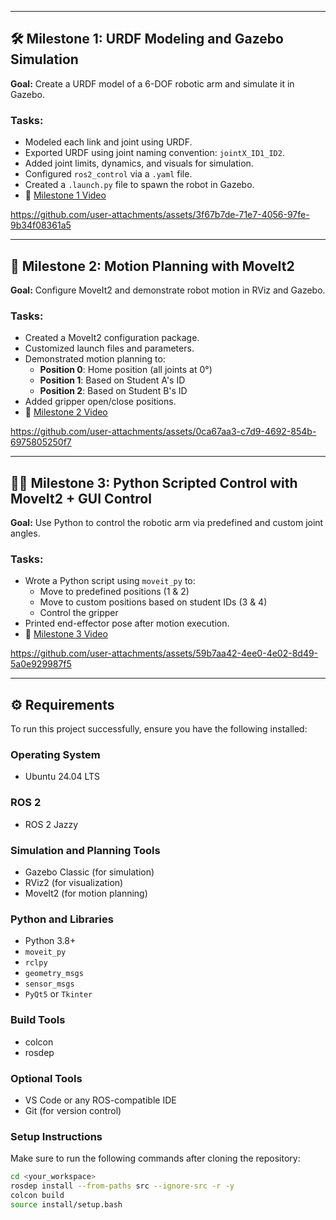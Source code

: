 
---

## 🛠️ Milestone 1: URDF Modeling and Gazebo Simulation

**Goal:** Create a URDF model of a 6-DOF robotic arm and simulate it in Gazebo.

### Tasks:
- Modeled each link and joint using URDF.
- Exported URDF using joint naming convention: `jointX_ID1_ID2`.
- Added joint limits, dynamics, and visuals for simulation.
- Configured `ros2_control` via a `.yaml` file.
- Created a `.launch.py` file to spawn the robot in Gazebo.
- 🎥 [Milestone 1 Video](#)
  
 https://github.com/user-attachments/assets/3f67b7de-71e7-4056-97fe-9b34f08361a5

---

## 🧠 Milestone 2: Motion Planning with MoveIt2

**Goal:** Configure MoveIt2 and demonstrate robot motion in RViz and Gazebo.

### Tasks:
- Created a MoveIt2 configuration package.
- Customized launch files and parameters.
- Demonstrated motion planning to:
  - **Position 0**: Home position (all joints at 0°)
  - **Position 1**: Based on Student A's ID
  - **Position 2**: Based on Student B's ID
- Added gripper open/close positions.
- 🎥 [Milestone 2 Video](#)
  
https://github.com/user-attachments/assets/0ca67aa3-c7d9-4692-854b-6975805250f7

---

## 🧑‍💻 Milestone 3: Python Scripted Control with MoveIt2 + GUI Control

**Goal:** Use Python to control the robotic arm via predefined and custom joint angles.

### Tasks:
- Wrote a Python script using `moveit_py` to:
  - Move to predefined positions (1 & 2)
  - Move to custom positions based on student IDs (3 & 4)
  - Control the gripper
- Printed end-effector pose after motion execution.
- 🎥 [Milestone 3 Video](#)

https://github.com/user-attachments/assets/59b7aa42-4ee0-4e02-8d49-5a0e929987f5

---

## ⚙️ Requirements

To run this project successfully, ensure you have the following installed:

### Operating System
- Ubuntu 24.04 LTS 

### ROS 2
- ROS 2 Jazzy 

### Simulation and Planning Tools
- Gazebo Classic (for simulation)
- RViz2 (for visualization)
- MoveIt2 (for motion planning)

### Python and Libraries
- Python 3.8+
- `moveit_py`
- `rclpy`
- `geometry_msgs`
- `sensor_msgs`
- `PyQt5` or `Tkinter` 

### Build Tools
- colcon
- rosdep

### Optional Tools
- VS Code or any ROS-compatible IDE
- Git (for version control)

### Setup Instructions
Make sure to run the following commands after cloning the repository:
```bash
cd <your_workspace>
rosdep install --from-paths src --ignore-src -r -y
colcon build
source install/setup.bash

